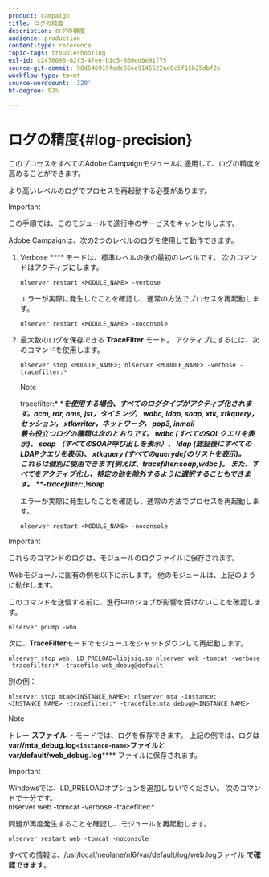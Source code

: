 ```yaml
---
product: campaign
title: ログの精度
description: ログの精度
audience: production
content-type: reference
topic-tags: troubleshooting
exl-id: c2470098-62f3-4fee-b1c5-800ed0e91f75
source-git-commit: 98d646919fedc66ee9145522ad0c5f15b25dbf2e
workflow-type: tm+mt
source-wordcount: '320'
ht-degree: 92%

---
```


# ログの精度{#log-precision}

このプロセスをすべてのAdobe Campaignモジュールに適用して、ログの精度を高めることができます。

より高いレベルのログでプロセスを再起動する必要があります。

>[!IMPORTANT]
>
>この手順では、このモジュールで進行中のサービスをキャンセルします。

Adobe Campaignは、次の2つのレベルのログを使用して動作できます。

1. Verbose **** モードは、標準レベルの後の最初のレベルです。 次のコマンドはアクティブにします。

   ```
   nlserver restart <MODULE_NAME> -verbose 
   ```

   エラーが実際に発生したことを確認し、通常の方法でプロセスを再起動します。

   ```
   nlserver restart <MODULE_NAME> -noconsole
   ```

1. 最大数のログを保存できる **TraceFilter** モード。 アクティブにするには、次のコマンドを使用します。

   ```
   nlserver stop <MODULE_NAME>; nlserver <MODULE_NAME> -verbose -tracefilter:*
   ```

   >[!NOTE]
   >
   >tracefilter:* ****&#x200B;を使用する場合、すべてのログタイプがアクティブ化されます。ncm, rdr, nms, jst，タイミング， wdbc, ldap, soap, xtk, xtkquery，セッション， xtkwriter，ネットワーク， pop3, inmail\
   最も役立つログの種類は次のとおりです。 **wdbc** (すべてのSQLクエリを表示)、 **soap** （すべてのSOAP呼び出しを表示）、 **ldap** (認証後にすべてのLDAPクエリを表示)、 **xtkquery** (すべてのquerydefのリストを表示)。\
   これらは個別に使用できます(**例えば、tracefilter:soap,wdbc** )。 また、すべてをアクティブ化し、特定の他を除外するように選択することもできます。 **-tracefilter:*,!soap**

   エラーが実際に発生したことを確認し、通常の方法でプロセスを再起動します。

   ```
   nlserver restart <MODULE_NAME> -noconsole
   ```

>[!IMPORTANT]
これらのコマンドのログは、モジュールのログファイルに保存されます。

Webモジュールに固有の例を以下に示します。 他のモジュールは、上記のように動作します。

このコマンドを送信する前に、進行中のジョブが影響を受けないことを確認します。

```
nlserver pdump -who
```

次に、**TraceFilter**&#x200B;モードでモジュールをシャットダウンして再起動します。

```
nlserver stop web; LD_PRELOAD=libjsig.so nlserver web -tomcat -verbose -tracefilter:* -tracefile:web_debug@default
```

別の例：

```
nlserver stop mta@<INSTANCE_NAME>; nlserver mta -instance:<INSTANCE_NAME> -tracefilter:* -tracefile:mta_debug@<INSTANCE_NAME>
```

>[!NOTE]
トレー **スファイル** ・モードでは、ログを保存できます。 上記の例では、ログは **var//mta_debug.log`<instance-name>`ファイルとvar/default/web_debug.log****** ファイルに保存されます。

>[!IMPORTANT]
Windowsでは、LD_PRELOADオプションを追加しないでください。 次のコマンドで十分です。\
nlserver web -tomcat -verbose -tracefilter:*

問題が再度発生することを確認し、モジュールを再起動します。

```
nlserver restart web -tomcat -noconsole
```

すべての情報は、/usr/local/neolane/nl6/var/default/log/web.logファイル **で確認できます**。
